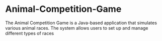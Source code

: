 # Animal-Competition-Game
The Animal Competition Game is a Java-based application that simulates various animal races. The system allows users to set up and manage different types of races
